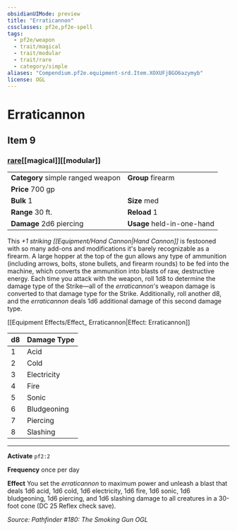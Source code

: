```yaml
---
obsidianUIMode: preview
title: "Erraticannon"
cssclasses: pf2e,pf2e-spell
tags:
  - pf2e/weapon
  - trait/magical
  - trait/modular
  - trait/rare
  - category/simple
aliases: "Compendium.pf2e.equipment-srd.Item.XOXUFjBGO6azymyb"
license: OGL
---
```

# Erraticannon
## Item 9
### [rare](rare "Rare Rarity Trait")[[magical]][[modular]]

|  |  |
| -- | -- |
| **Category** simple ranged weapon | **Group** firearm |
| **Price** 700 gp |  |
| **Bulk** 1 | **Size** med |
|**Range** 30 ft.| **Reload** 1|
| **Damage** 2d6 piercing  | **Usage** held-in-one-hand |



This _+1 striking [[Equipment/Hand Cannon|Hand Cannon]]_ is festooned with so many add-ons and modifications it's barely recognizable as a firearm. A large hopper at the top of the gun allows any type of ammunition (including arrows, bolts, stone bullets, and firearm rounds) to be fed into the machine, which converts the ammunition into blasts of raw, destructive energy. Each time you attack with the weapon, roll 1d8 to determine the damage type of the Strike—all of the _erraticannon_'s weapon damage is converted to that damage type for the Strike. Additionally, roll another d8, and the _erraticannon_ deals 1d6 additional damage of this second damage type.

[[Equipment Effects/Effect_ Erraticannon|Effect: Erraticannon]]

  

| **d8** | **Damage Type** |
| --- | --- |
| 1 | Acid |
| 2 | Cold |
| 3 | Electricity |
| 4 | Fire |
| 5 | Sonic |
| 6 | Bludgeoning |
| 7 | Piercing |
| 8 | Slashing |

* * *

**Activate** `pf2:2`

**Frequency** once per day

**Effect** You set the _erraticannon_ to maximum power and unleash a blast that deals 1d6 acid, 1d6 cold, 1d6 electricity, 1d6 fire, 1d6 sonic, 1d6 bludgeoning, 1d6 piercing, and 1d6 slashing damage to all creatures in a 30-foot cone (DC 25 Reflex check save).

*Source: Pathfinder #180: The Smoking Gun*
*OGL*